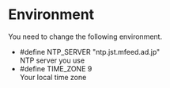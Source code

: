 # Environment
You need to change the following environment.

- #define NTP_SERVER      "ntp.jst.mfeed.ad.jp"   
NTP server you use   
- #define TIME_ZONE       9   
Your local time zone   

